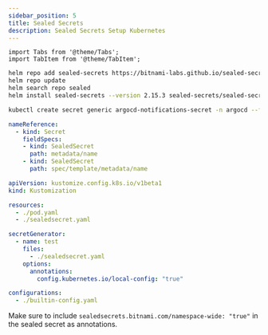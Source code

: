 ```yaml
---
sidebar_position: 5
title: Sealed Secrets
description: Sealed Secrets Setup Kubernetes
---
```


```mdx-code-block
import Tabs from '@theme/Tabs';
import TabItem from '@theme/TabItem';
```

```bash
helm repo add sealed-secrets https://bitnami-labs.github.io/sealed-secrets
helm repo update
helm search repo sealed
helm install sealed-secrets --version 2.15.3 sealed-secrets/sealed-secrets --namespace sealed-secrets --create-namespace
```

```bash
kubectl create secret generic argocd-notifications-secret -n argocd --from-literal slack-token=<slack-token> --dry-run=client -o yaml | kubeseal --controller-name sealed-secrets --controller-namespace sealed-secrets --format yaml > sealed-argocd-notifications-secret.yaml
```

```yaml title="builtin-config.yaml"
nameReference:
  - kind: Secret
    fieldSpecs:
    - kind: SealedSecret
      path: metadata/name
    - kind: SealedSecret
      path: spec/template/metadata/name
```

```yaml title="kustomization.yaml"
apiVersion: kustomize.config.k8s.io/v1beta1
kind: Kustomization

resources:
  - ./pod.yaml
  - ./sealedsecret.yaml

secretGenerator:
  - name: test
    files:
      - ./sealedsecret.yaml
    options:
      annotations:
        config.kubernetes.io/local-config: "true"

configurations:
  - ./builtin-config.yaml
```


Make sure to include `sealedsecrets.bitnami.com/namespace-wide: "true"` in the sealed secret as annotations.




